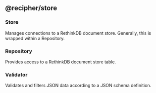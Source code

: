 ## @recipher/store

### Store

Manages connections to a RethinkDB document store. Generally, this is wrapped within a Repository.

### Repository

Provides access to a RethinkDB document store table.

### Validator

Validates and filters JSON data according to a JSON schema definition.